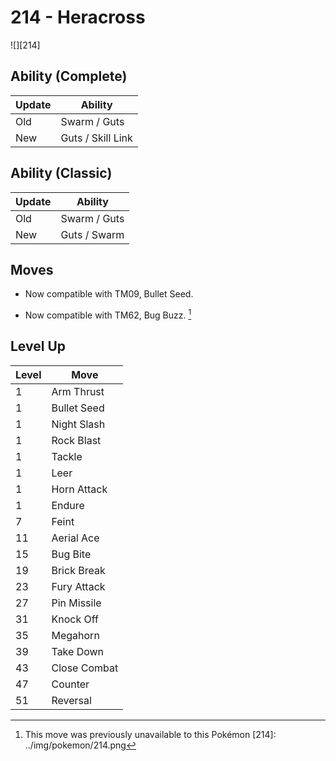 # 214 - Heracross
![][214]

## Ability (Complete)

Update | Ability
---    | ---
Old    | Swarm / Guts
New    | Guts / Skill Link

## Ability (Classic)

Update | Ability
---    | ---
Old    | Swarm / Guts
New    | Guts / Swarm

## Moves

 - Now compatible with TM09, Bullet Seed.

 - Now compatible with TM62, Bug Buzz. [^1]

## Level Up

Level | Move
---   | ---
  1   | Arm Thrust
  1   | Bullet Seed
  1   | Night Slash
  1   | Rock Blast
  1   | Tackle
  1   | Leer
  1   | Horn Attack
  1   | Endure
  7   | Feint
 11   | Aerial Ace
 15   | Bug Bite
 19   | Brick Break
 23   | Fury Attack
 27   | Pin Missile
 31   | Knock Off
 35   | Megahorn
 39   | Take Down
 43   | Close Combat
 47   | Counter
 51   | Reversal

[^1]: This move was previously unavailable to this Pokémon
[214]: ../img/pokemon/214.png
